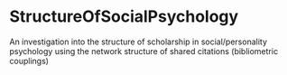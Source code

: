 # StructureOfSocialPsychology
An investigation into the structure of scholarship in social/personality psychology using the network structure of shared citations (bibliometric couplings)
